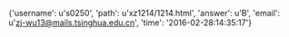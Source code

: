 {'username': u's0250', 'path': u'xz1214/1214.html', 'answer': u'B', 'email': u'zj-wu13@mails.tsinghua.edu.cn', 'time': '2016-02-28:14:35:17'}
